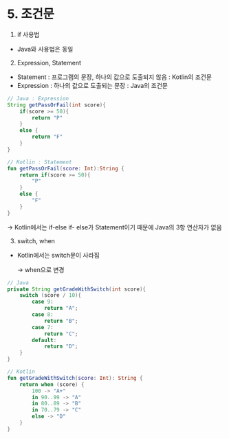 # 5. 조건문

1. if 사용법

* Java와 사용법은 동일



2. Expression, Statement

* Statement : 프로그램의 문장, 하나의 값으로 도출되지 않음 : Kotlin의 조건문
* Expression : 하나의 값으로 도출되는 문장 : Java의 조건문

```java
// Java : Expression
String getPassOrFail(int score){
    if(score >= 50){
        return "P"
    }
    else {
        return "F"
    }
}
```

```kotlin
// Kotlin : Statement
fun getPassOrFail(score: Int):String {
    return if(score >= 50){
        "P"
    }
    else {
        "F"
    }
}
```

\-> Kotlin에서는 if-else if- else가 Statement이기 때문에 Java의 3항 연산자가 없음



3. switch, when

*   Kotlin에서는 switch문이 사라짐

    \-> when으로 변경

```java
// Java
private String getGradeWithSwitch(int score){
    switch (score / 10){
        case 9:
            return "A";
        case 8:
            return "B";
        case 7:
            return "C";
        default:
            return "D";
    }
}
```

```kotlin
// Kotlin
fun getGradeWithSwitch(score: Int): String {
    return when (score) {
        100 -> "A+"
        in 90..99 -> "A"
        in 80..89 -> "B"
        in 70..79 -> "C"
        else -> "D"
    }
}
```


